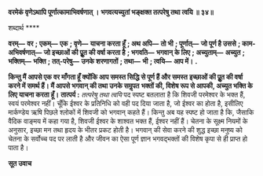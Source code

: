 **वरमेकं वृणेऽथापि पूर्णात्कामाभिवर्षणात् ।** **भगवत्यच्युतां भङ्क्षक्त तत्परेषु तथा त्वयि ॥ ३४॥** 

शब्दार्थ **** 

**वरम्—** **वर** **; एकम्—** **एक** **; वृणे—** **याचना करता हूँ** **; अथ अपि—** **तो भी** **; पूर्णात्—** **जो पूर्ण है उससे** **; काम-** **अभिवर्षणात्—** **जो इच्छाओं की पूॢत की वर्षा करता है** **; भगवति—** **भगवान् के लिए** **; अच्युताम्—** **अच्युत** **; भक्तिम्—** **भक्ति** **; तत्-परेषु—** **उनके शरणागतों** **; तथा—** **भी** **; त्वयि—** **आप में।** **.** 

**किन्तु मैं आपसे एक वर माँगता हूँ क्योंकि आप समस्त सिद्धि से पूर्ण हैं और समस्त** **इच्छाओं की पूॢत की वर्षा करने में समर्थ हैं। मैं आपसे भगवान् की तथा उनके समॢपत** **भक्तों की, विशेष रूप से आपकी, अच्युत भक्ति के लिए याचना करता हूँ।** **तात्पर्य :** *तत्परेषु तथा त्वयि* पद स्पष्ट बतलाता है कि शिवजी परमेश्वर के भक्त हैं, स्वयं परमेश्वर नहीं। चूँकि ईश्वर के प्रतिनिधि को वही पद दिया जाता है, जो ईश्वर का होता है, इसीलिए मार्कण्डेय ऋषि पिछले श्लोकों में शिवजी को भगवान् कहते हैं। किन्तु अब यह स्पष्ट हो जाता है कि, जैसाकि वैदिक वाङ्मय में कहा गया है, शिवजी ईश्वर के शाश्वत भक्त हैं, ईश्वर नहीं हैं। चेतना के सूक्ष्म नियमों के अनुसार, इच्छा मन तथा हृदय के भीतर प्रकट होती है। भगवान् की सेवा करने की शुद्ध इच्छा मनुष्य को चेतना के सर्वोच्च पद पर लाती है और जीवन का ऐसा पूर्ण ज्ञान भगवद्भक्तों की विशेष कृपा से ही प्राप्त हो पाता है।  

**सूत उवाच** 